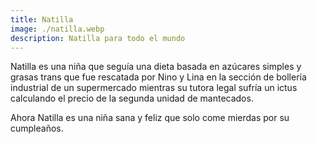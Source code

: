 ```yaml
---
title: Natilla
image: ./natilla.webp
description: Natilla para todo el mundo
---
```


Natilla es una niña que seguía una dieta basada en azúcares simples y grasas trans que fue rescatada por Nino y Lina en la sección de bollería industrial de un supermercado mientras su tutora legal sufría un ictus calculando el precio de la segunda unidad de mantecados.

Ahora Natilla es una niña sana y feliz que solo come mierdas por su cumpleaños.
